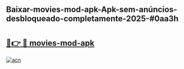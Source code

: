 ## Baixar-movies-mod-apk-Apk-sem-anúncios-desbloqueado-completamente-2025-#0aa3h

# <h2><a href="https://ainizakaria.my?title=movies-mod-apk&ref=20M">🔗👉 🔴 movies-mod-apk</a></h2>

[![acn](https://github.com/user-attachments/assets/0f9c940e-d8b0-45ae-aac7-cd30a18b3e1c)](https://ainizakaria.my?title=movies-mod-apk&ref=20M)

